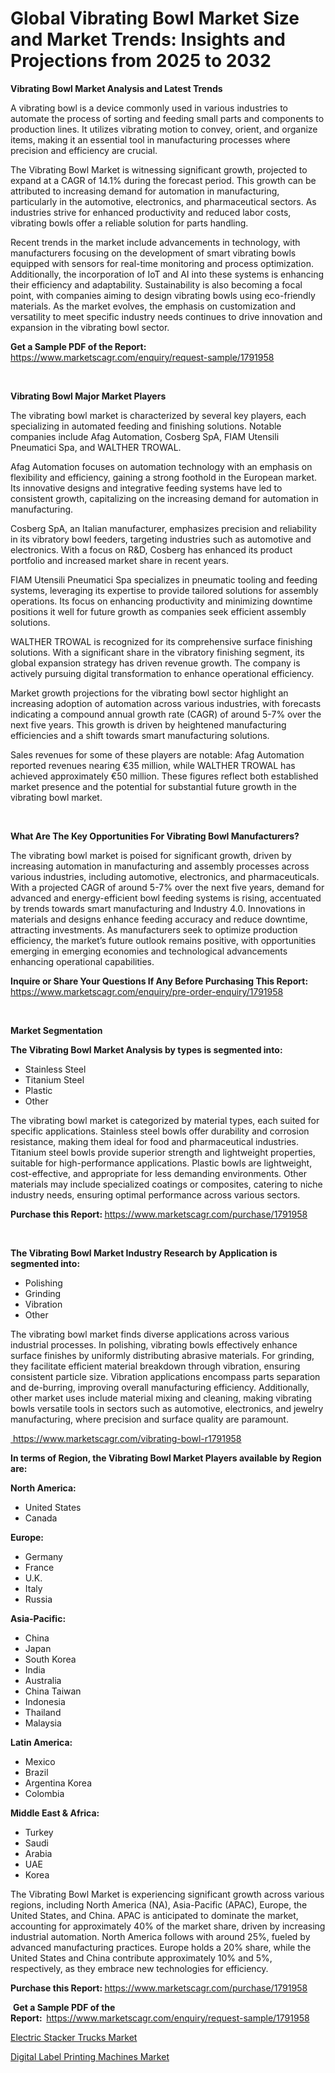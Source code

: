<p><h1>Global Vibrating Bowl Market Size and Market Trends: Insights and Projections from 2025 to 2032</h1></p><p><strong>Vibrating Bowl Market Analysis and Latest Trends</strong></p>
<p><p>A vibrating bowl is a device commonly used in various industries to automate the process of sorting and feeding small parts and components to production lines. It utilizes vibrating motion to convey, orient, and organize items, making it an essential tool in manufacturing processes where precision and efficiency are crucial.</p><p>The Vibrating Bowl Market is witnessing significant growth, projected to expand at a CAGR of 14.1% during the forecast period. This growth can be attributed to increasing demand for automation in manufacturing, particularly in the automotive, electronics, and pharmaceutical sectors. As industries strive for enhanced productivity and reduced labor costs, vibrating bowls offer a reliable solution for parts handling.</p><p>Recent trends in the market include advancements in technology, with manufacturers focusing on the development of smart vibrating bowls equipped with sensors for real-time monitoring and process optimization. Additionally, the incorporation of IoT and AI into these systems is enhancing their efficiency and adaptability. Sustainability is also becoming a focal point, with companies aiming to design vibrating bowls using eco-friendly materials. As the market evolves, the emphasis on customization and versatility to meet specific industry needs continues to drive innovation and expansion in the vibrating bowl sector.</p></p>
<p><strong>Get a Sample PDF of the Report:&nbsp;</strong> <a href="https://www.marketscagr.com/enquiry/request-sample/1791958?utm_campaign=2187&utm_medium=2&utm_source=Github&utm_content=ia&utm_term=10042025&utm_id=vibrating-bowl">https://www.marketscagr.com/enquiry/request-sample/1791958</a></p>
<p>&nbsp;</p>
<p><strong>Vibrating Bowl Major Market Players</strong></p>
<p><p>The vibrating bowl market is characterized by several key players, each specializing in automated feeding and finishing solutions. Notable companies include Afag Automation, Cosberg SpA, FIAM Utensili Pneumatici Spa, and WALTHER TROWAL. </p><p>Afag Automation focuses on automation technology with an emphasis on flexibility and efficiency, gaining a strong foothold in the European market. Its innovative designs and integrative feeding systems have led to consistent growth, capitalizing on the increasing demand for automation in manufacturing.</p><p>Cosberg SpA, an Italian manufacturer, emphasizes precision and reliability in its vibratory bowl feeders, targeting industries such as automotive and electronics. With a focus on R&D, Cosberg has enhanced its product portfolio and increased market share in recent years.</p><p>FIAM Utensili Pneumatici Spa specializes in pneumatic tooling and feeding systems, leveraging its expertise to provide tailored solutions for assembly operations. Its focus on enhancing productivity and minimizing downtime positions it well for future growth as companies seek efficient assembly solutions.</p><p>WALTHER TROWAL is recognized for its comprehensive surface finishing solutions. With a significant share in the vibratory finishing segment, its global expansion strategy has driven revenue growth. The company is actively pursuing digital transformation to enhance operational efficiency.</p><p>Market growth projections for the vibrating bowl sector highlight an increasing adoption of automation across various industries, with forecasts indicating a compound annual growth rate (CAGR) of around 5-7% over the next five years. This growth is driven by heightened manufacturing efficiencies and a shift towards smart manufacturing solutions.</p><p>Sales revenues for some of these players are notable: Afag Automation reported revenues nearing €35 million, while WALTHER TROWAL has achieved approximately €50 million. These figures reflect both established market presence and the potential for substantial future growth in the vibrating bowl market.</p></p>
<p>&nbsp;</p>
<p><strong>What Are The Key Opportunities For Vibrating Bowl Manufacturers?</strong></p>
<p><p>The vibrating bowl market is poised for significant growth, driven by increasing automation in manufacturing and assembly processes across various industries, including automotive, electronics, and pharmaceuticals. With a projected CAGR of around 5-7% over the next five years, demand for advanced and energy-efficient bowl feeding systems is rising, accentuated by trends towards smart manufacturing and Industry 4.0. Innovations in materials and designs enhance feeding accuracy and reduce downtime, attracting investments. As manufacturers seek to optimize production efficiency, the market’s future outlook remains positive, with opportunities emerging in emerging economies and technological advancements enhancing operational capabilities.</p></p>
<p><strong>Inquire or Share Your Questions If Any Before Purchasing This Report:</strong> <a href="https://www.marketscagr.com/enquiry/pre-order-enquiry/1791958?utm_campaign=2187&utm_medium=2&utm_source=Github&utm_content=ia&utm_term=10042025&utm_id=vibrating-bowl">https://www.marketscagr.com/enquiry/pre-order-enquiry/1791958</a></p>
<p>&nbsp;</p>
<p><strong>Market Segmentation</strong></p>
<p><strong>The Vibrating Bowl Market Analysis by types is segmented into:</strong></p>
<p><ul><li>Stainless Steel</li><li>Titanium Steel</li><li>Plastic</li><li>Other</li></ul></p>
<p><p>The vibrating bowl market is categorized by material types, each suited for specific applications. Stainless steel bowls offer durability and corrosion resistance, making them ideal for food and pharmaceutical industries. Titanium steel bowls provide superior strength and lightweight properties, suitable for high-performance applications. Plastic bowls are lightweight, cost-effective, and appropriate for less demanding environments. Other materials may include specialized coatings or composites, catering to niche industry needs, ensuring optimal performance across various sectors.</p></p>
<p><strong>Purchase this Report:&nbsp;</strong><a href="https://www.marketscagr.com/purchase/1791958?utm_campaign=2187&utm_medium=2&utm_source=Github&utm_content=ia&utm_term=10042025&utm_id=vibrating-bowl">https://www.marketscagr.com/purchase/1791958</a></p>
<p>&nbsp;</p>
<p><strong>The Vibrating Bowl Market Industry Research by Application is segmented into:</strong></p>
<p><ul><li>Polishing</li><li>Grinding</li><li>Vibration</li><li>Other</li></ul></p>
<p><p>The vibrating bowl market finds diverse applications across various industrial processes. In polishing, vibrating bowls effectively enhance surface finishes by uniformly distributing abrasive materials. For grinding, they facilitate efficient material breakdown through vibration, ensuring consistent particle size. Vibration applications encompass parts separation and de-burring, improving overall manufacturing efficiency. Additionally, other market uses include material mixing and cleaning, making vibrating bowls versatile tools in sectors such as automotive, electronics, and jewelry manufacturing, where precision and surface quality are paramount.</p></p>
<p><a href="https://www.marketscagr.com/vibrating-bowl-r1791958?utm_campaign=2187&utm_medium=2&utm_source=Github&utm_content=ia&utm_term=10042025&utm_id=vibrating-bowl">&nbsp;https://www.marketscagr.com/vibrating-bowl-r1791958</a></p>
<p><strong>In terms of Region, the Vibrating Bowl Market Players available by Region are:</strong></p>
<p>
    <p> <strong> North America: </strong>
        <ul>
            <li>United States</li>
            <li>Canada</li>
        </ul>
        </p> 
    <p> <strong> Europe: </strong>
        <ul>
            <li>Germany</li>
            <li>France</li>
            <li>U.K.</li>
            <li>Italy</li>
            <li>Russia</li>
        </ul>
        </p> 
    <p> <strong> Asia-Pacific: </strong>
        <ul>
            <li>China</li>
            <li>Japan</li>
            <li>South Korea</li>
            <li>India</li>
            <li>Australia</li>
            <li>China Taiwan</li>
            <li>Indonesia</li>
            <li>Thailand</li>
            <li>Malaysia</li>
        </ul>
        </p> 
    <p> <strong> Latin America: </strong>
        <ul>
            <li>Mexico</li>
            <li>Brazil</li>
            <li>Argentina Korea</li>
            <li>Colombia</li>
        </ul>
        </p> 
    <p> <strong> Middle East & Africa: </strong>
        <ul>
            <li>Turkey</li>
            <li>Saudi</li>
            <li>Arabia</li>
            <li>UAE</li>
            <li>Korea</li>
        </ul>
    </p>
    </p>
<p><p>The Vibrating Bowl Market is experiencing significant growth across various regions, including North America (NA), Asia-Pacific (APAC), Europe, the United States, and China. APAC is anticipated to dominate the market, accounting for approximately 40% of the market share, driven by increasing industrial automation. North America follows with around 25%, fueled by advanced manufacturing practices. Europe holds a 20% share, while the United States and China contribute approximately 10% and 5%, respectively, as they embrace new technologies for efficiency.</p></p>
<p><strong>Purchase this Report: </strong><a href="https://www.marketscagr.com/purchase/1791958?utm_campaign=2187&utm_medium=2&utm_source=Github&utm_content=ia&utm_term=10042025&utm_id=vibrating-bowl">https://www.marketscagr.com/purchase/1791958</a></p>
<p>&nbsp;<strong>Get a Sample PDF of the Report:&nbsp;&nbsp;</strong><a href="https://www.marketscagr.com/enquiry/request-sample/1791958?utm_campaign=2187&utm_medium=2&utm_source=Github&utm_content=ia&utm_term=10042025&utm_id=vibrating-bowl">https://www.marketscagr.com/enquiry/request-sample/1791958</a></p>
<p><strong></strong></p>
<p><p><a href="https://github.com/landtmman/Market-Research-Report-List-1/blob/main/electric-stacker-trucks-market.md?utm_campaign=2187&utm_medium=2&utm_source=Github&utm_content=ia&utm_term=10042025&utm_id=vibrating-bowl">Electric Stacker Trucks Market</a></p><p><a href="https://github.com/tigoryemm/Market-Research-Report-List-1/blob/main/digital-label-printing-machines-market.md?utm_campaign=2187&utm_medium=2&utm_source=Github&utm_content=ia&utm_term=10042025&utm_id=vibrating-bowl">Digital Label Printing Machines Market</a></p></p>